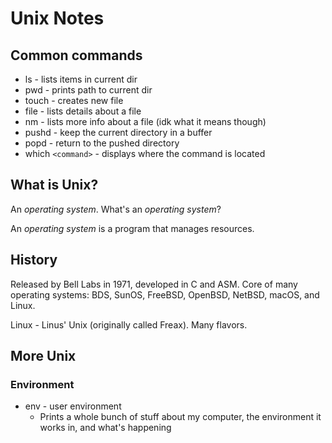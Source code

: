 # Unix Notes

## Common commands
* ls - lists items in current dir
* pwd - prints path to current dir
* touch - creates new file
* file - lists details about a file
* nm - lists more info about a file (idk what it means though)
* pushd - keep the current directory in a buffer
* popd - return to the pushed directory
* which `<command>` - displays where the command is located

## What is Unix?
An *operating system*. What's an *operating system*? 

An *operating system* is a program that manages resources.

## History
Released by Bell Labs in 1971, developed in C and ASM. Core of many operating systems: BDS, SunOS, FreeBSD, OpenBSD, NetBSD, macOS, and Linux.

Linux - Linus' Unix (originally called Freax). Many flavors.

## More Unix

### Environment
* env - user environment
    * Prints a whole bunch of stuff about my computer, the environment it works in, and what's happening